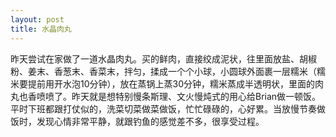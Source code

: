 ```yaml
---
layout: post
title: 水晶肉丸
---
```




昨天尝试在家做了一道水晶肉丸。买的鲜肉，直接绞成泥状，往里面放盐、胡椒粉、姜末、香葱末、香菜末，拌匀，揉成一个个小球，小圆球外面裹一层糯米（糯米要提前用开水泡10分钟），放在蒸锅上蒸30分钟，糯米蒸成半透明状，里面的肉丸也香喷喷了。昨天就是想特别慢条斯理、文火慢炖式的用心给Brian做一顿饭。平时下班都跟打仗似的，洗菜切菜做菜做饭，忙忙碌碌的，心好累。当放慢节奏做饭时，发现心情非常平静，就跟钓鱼的感觉差不多，很享受过程。
